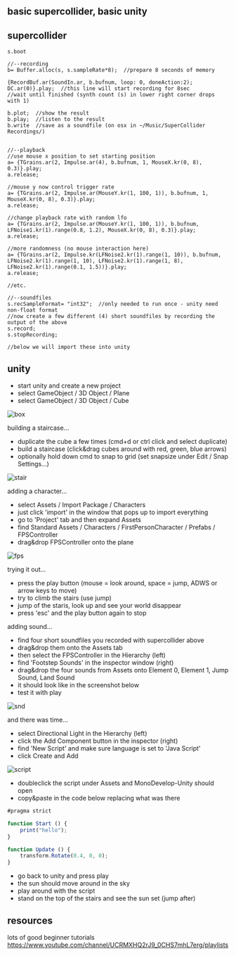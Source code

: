 basic supercollider, basic unity
--------------------

supercollider
--

```supercollider
s.boot

//--recording
b= Buffer.alloc(s, s.sampleRate*8);  //prepare 8 seconds of memory

{RecordBuf.ar(SoundIn.ar, b.bufnum, loop: 0, doneAction:2); DC.ar(0)}.play;  //this line will start recording for 8sec
//wait until finished (synth count (s) in lower right corner drops with 1)

b.plot;  //show the result
b.play;  //listen to the result
b.write  //save as a soundfile (on osx in ~/Music/SuperCollider Recordings/)


//--playback
//use mouse x position to set starting position
a= {TGrains.ar(2, Impulse.ar(4), b.bufnum, 1, MouseX.kr(0, 8), 0.3)}.play;
a.release;

//mouse y now control trigger rate
a= {TGrains.ar(2, Impulse.ar(MouseY.kr(1, 100, 1)), b.bufnum, 1, MouseX.kr(0, 8), 0.3)}.play;
a.release;

//change playback rate with random lfo
a= {TGrains.ar(2, Impulse.ar(MouseY.kr(1, 100, 1)), b.bufnum, LFNoise1.kr(1).range(0.8, 1.2), MouseX.kr(0, 8), 0.3)}.play;
a.release;

//more randomness (no mouse interaction here)
a= {TGrains.ar(2, Impulse.kr(LFNoise2.kr(1).range(1, 10)), b.bufnum, LFNoise2.kr(1).range(1, 10), LFNoise2.kr(1).range(1, 8), LFNoise2.kr(1).range(0.1, 1.5))}.play;
a.release;

//etc.

//--soundfiles
s.recSampleFormat= "int32";  //only needed to run once - unity need non-float format
//now create a few different (4) short soundfiles by recording the output of the above
s.record;
s.stopRecording;

//below we will import these into unity
```

unity
--

* start unity and create a new project
* select GameObject / 3D Object / Plane
* select GameObject / 3D Object / Cube

![box](01box.png?raw=true "box")

building a staircase...

* duplicate the cube a few times (cmd+d or ctrl click and select duplicate)
* build a staircase (click&drag cubes around with red, green, blue arrows)
* optionally hold down cmd to snap to grid (set snapsize under Edit / Snap Settings...)

![stair](02stair.png?raw=true "stair")

adding a character...

* select Assets / Import Package / Characters
* just click 'import' in the window that pops up to import everything
* go to 'Project' tab and then expand Assets
* find Standard Assets / Characters / FirstPersonCharacter / Prefabs / FPSController
* drag&drop FPSController onto the plane

![fps](03fps.png?raw=true "fps")

trying it out...

* press the play button (mouse = look around, space = jump, ADWS or arrow keys to move)
* try to climb the stairs (use jump)
* jump of the staris, look up and see your world disappear
* press 'esc' and the play button again to stop

adding sound...

* find four short soundfiles you recorded with supercollider above
* drag&drop them onto the Assets tab
* then select the FPSController in the Hierarchy (left)
* find 'Footstep Sounds' in the inspector window (right)
* drag&drop the four sounds from Assets onto Element 0, Element 1, Jump Sound, Land Sound
* it should look like in the screenshot below
* test it with play

![snd](04snd.png?raw=true "snd")

and there was time...

* select Directional Light in the Hierarchy (left)
* click the Add Component button in the inspector (right)
* find 'New Script' and make sure language is set to 'Java Script'
* click Create and Add

![script](05script.png?raw=true "script")

* doubleclick the script under Assets and MonoDevelop-Unity should open
* copy&paste in the code below replacing what was there

```javascript
#pragma strict

function Start () {
    print("hello");
}

function Update () {
    transform.Rotate(0.4, 0, 0);
}
```

* go back to unity and press play
* the sun should move around in the sky
* play around with the script
* stand on the top of the stairs and see the sun set (jump after)

resources
--

lots of good beginner tutorials <https://www.youtube.com/channel/UCRMXHQ2rJ9_0CHS7mhL7erg/playlists>
